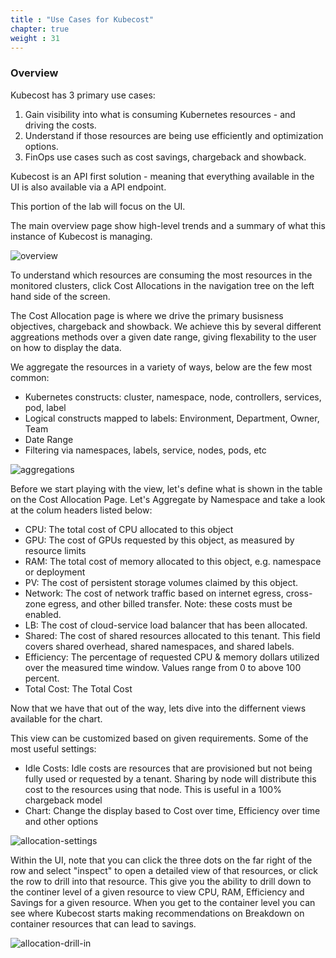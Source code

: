 ```yaml
---
title : "Use Cases for Kubecost"
chapter: true
weight : 31
---
```


### Overview

Kubecost has 3 primary use cases:

1. Gain visibility into what is consuming Kubernetes resources - and driving the costs.
2. Understand if those resources are being use efficiently and optimization options.
3. FinOps use cases such as cost savings, chargeback and showback.

Kubecost is an API first solution - meaning that everything available in the UI is also available via a API endpoint.

This portion of the lab will focus on the UI.

The main overview page show high-level trends and a summary of what this instance of Kubecost is managing.

![overview](/images/kubecost-overview.png)

To understand which resources are consuming the most resources in the monitored clusters, click Cost Allocations in the navigation tree on the left hand side of the screen.

The Cost Allocation page is where we drive the primary busisness objectives, chargeback and showback.  We achieve this by several different aggreations methods over a given date range, giving flexability to the user on how to display the data.

We aggregate the resources in a variety of ways, below are the few most common:
 - Kubernetes constructs: cluster, namespace, node, controllers, services, pod, label
 - Logical constructs mapped to labels: Environment, Department, Owner, Team
 - Date Range
 - Filtering via namespaces, labels, service, nodes, pods, etc

![aggregations](/images/kubecost-aggregations.png)

Before we start playing with the view, let's define what is shown in the table on the Cost Allocation Page.  Let's Aggregate by Namespace and take a look at the colum headers listed below:
 - CPU: The total cost of CPU allocated to this object
 - GPU: The cost of GPUs requested by this object, as measured by resource limits
 - RAM: The total cost of memory allocated to this object, e.g. namespace or deployment
 - PV: The cost of persistent storage volumes claimed by this object.
 - Network: The cost of network traffic based on internet egress, cross-zone egress, and other billed transfer. Note: these costs must be enabled.
 - LB: The cost of cloud-service load balancer that has been allocated.
 - Shared: The cost of shared resources allocated to this tenant. This field covers shared overhead, shared namespaces, and shared labels.
 - Efficiency: The percentage of requested CPU & memory dollars utilized over the measured time window. Values range from 0 to above 100 percent.
 - Total Cost: The Total Cost


Now that we have that out of the way, lets dive into the differnent views available for the chart. 

This view can be customized based on given requirements. Some of the most useful settings:
 - Idle Costs: Idle costs are resources that are provisioned but not being fully used or requested by a tenant. Sharing by node will distribute this cost to the resources using that node. This is useful in a 100% chargeback model
 - Chart: Change the display based to Cost over time, Efficiency over time and other options

![allocation-settings](/images/kubecost-report-settings.png)

Within the UI, note that you can click the three dots on the far right of the row and select "inspect" to open a detailed view of that resources, or click the row to drill into that resource.  This give you the ability to drill down to the continer level of a given resource to view CPU, RAM, Efficiency and Savings for a given resource.  When you get to the container level you can see where Kubecost starts making recommendations on Breakdown on container resources that can lead to savings.

![allocation-drill-in](/images/kubecost-drill-in.png)

